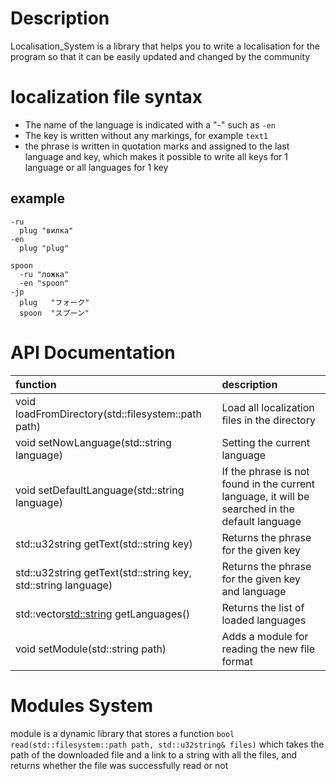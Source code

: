 # Description

Localisation_System is a library that helps you to write a localisation for the program so that it can be easily updated and changed by the community 

# localization file syntax

* The name of the language is indicated with a "-" such as `-en`
* The key is written without any markings, for example `text1`
* the phrase is written in quotation marks and assigned to the last language and key, which makes it possible to write all keys for 1 language or all languages for 1 key
## example
```localization
-ru
  plug "вилка"
-en
  plug "plug"

spoon
  -ru "ложка"
  -en "spoon"
-jp
  plug   "フォーク"
  spoon  "スプーン"
```

# API Documentation
| function                                                      | description                                                                                     |
|:--------------------------------------------------------------|:------------------------------------------------------------------------------------------------|
| void loadFromDirectory(std::filesystem::path path)            | Load all localization files in the directory                                                    |
| void setNowLanguage(std::string language)                     | Setting the current language                                                                    |
| void setDefaultLanguage(std::string language)                 | If the phrase is not found in the current language, it will be searched in the default language |
| std::u32string getText(std::string key)                       | Returns the phrase for the given key                                                            |
| std::u32string getText(std::string key, std::string language) | Returns the phrase for the given key and language                                               |
| std::vector<std::string> getLanguages()                       | Returns the list of loaded languages                                                            |
| void setModule(std::string path)                              | Adds a module for reading the new file format                                                   |

# Modules System 

module is a dynamic library that stores a function `bool read(std::filesystem::path path, std::u32string& files)` which takes the path of the downloaded file and a link to a string with all the files, and returns whether the file was successfully read or not